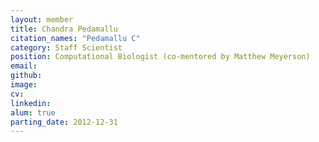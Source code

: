 ```yaml
---
layout: member
title: Chandra Pedamallu
citation_names: "Pedamallu C"
category: Staff Scientist
position: Computational Biologist (co-mentored by Matthew Meyerson)
email: 
github: 
image: 
cv:
linkedin: 
alum: true
parting_date: 2012-12-31
---
```


